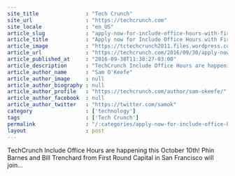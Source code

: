 ```yaml
---
site_title               : "Tech Crunch"
site_url                 : "https://techcrunch.com"
site_locale              : "en_US"
article_slug             : "apply-now-for-include-office-hours-with-first-round-capital"
article_title            : "Apply now for Include Office Hours with First Round Capital!"
article_image            : "https://tctechcrunch2011.files.wordpress.com/2016/02/include-featured2.png?w=764&h=400&crop=1"
article_url              : "https://techcrunch.com/2016/09/30/apply-now-for-include-office-hours-with-first-round-capital/"
article_published_at     : "2016-09-30T11:38:27-03:00"
article_description      : "TechCrunch Include Office Hours are happening this October 10th! Phin Barnes and Bill Trenchard from First Round Capital in San Francisco will join..."
article_author_name      : "Sam O'Keefe"
article_author_image     : null
article_author_biography : null
article_author_profile   : "https://techcrunch.com/author/sam-okeefe/"
article_author_facebook  : null
article_author_twitter   : "https://twitter.com/samok"
category                 : ['technology']
tags                     : ['Tech Crunch']
permalink                : "/:categories/apply-now-for-include-office-hours-with-first-round-capital/"
layout                   : post
---
```


TechCrunch Include Office Hours are happening this October 10th! Phin Barnes and Bill Trenchard from First Round Capital in San Francisco will join...
